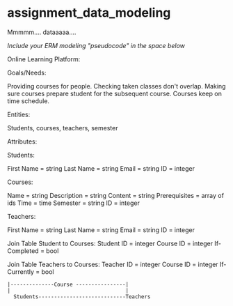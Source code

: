 # assignment_data_modeling
Mmmmm.... dataaaaa....

*Include your ERM modeling "pseudocode" in the space below*

Online Learning Platform:

Goals/Needs:

Providing courses for people.
Checking taken classes don't overlap.
Making sure courses prepare student for the subsequent course.
Courses keep on time schedule.

Entities:

Students, courses, teachers, semester

Attributes:

Students:

First Name = string
Last Name = string
Email = string
ID = integer

Courses:

Name = string
Description = string
Content = string
Prerequisites = array of ids
Time = time
Semester = string
ID = integer

Teachers:

First Name = string
Last Name = string
Email = string
ID = integer

Join Table Student to Courses:
Student ID = integer
Course ID = integer
If-Completed = bool

Join Table Teachers to Courses:
Teacher ID = integer
Course ID = integer
If-Currently = bool


	|--------------Course ----------------|
	|                                     |
      Students----------------------------Teachers

